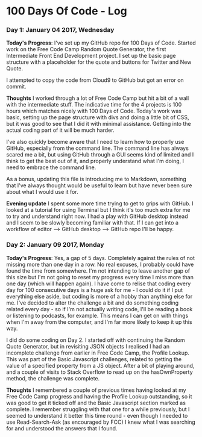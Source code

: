 # 100 Days Of Code - Log

### Day 1: January 04 2017, Wednesday

**Today's Progress**: I've set up my GitHub repo for 100 Days of Code. Started work on the Free Code Camp Random Quote Generator, the first Intermediate Front End Development project. I set up the basic page structure with a placeholder for the quote and buttons for Twitter and New Quote.

I attempted to copy the code from Cloud9 to GitHub but got an error on commit.

**Thoughts** I worked through a lot of Free Code Camp but hit a bit of a wall with the intermediate stuff. The indicative time for the 4 projects is 100 hours which matches nicely with 100 Days of Code. Today's work was basic, setting up the page structure with divs and doing a little bit of CSS, but it was good to see that I did it with minimal assistance. Getting into the actual coding part of it will be much harder.

I've also quickly become aware that I need to learn how to properly use GitHub, especially from the command line. The command line has always scared me a bit, but using GitHub through a GUI seems kind of limited and I think to get the best out of it, and properly understand what I'm doing, I need to embrace the command line.

As a bonus, updating this file is introducing me to Markdown, something that I've always thought would be useful to learn but have never been sure about what I would use it for.

**Evening update** I spent some more time trying to get to grips with GitHub. I looked at a tutorial for using Terminal but I think it's too much extra for me to try and understand right now. I had a play with GitHub desktop instead and I seem to be slowly becoming familiar with that. If I can get into a workflow of editor --> GitHub desktop --> GitHub repo I'll be happy.

### Day 2: January 09 2017, Monday

**Today's Progress**: Yes, a gap of 5 days. Completely against the rules of not missing more than one day in a row. No real excuses, I probably could have found the time from somewhere. I'm not intending to leave another gap of this size but I'm not going to reset my progress every time I miss more than one day (which will happen again). I have come to relise that coding every day for 100 consecutive days is a huge ask for me - I could do it if I put everything else aside, but coding is more of a hobby than anything else for me. I've decided to alter the challenge a bit and do something coding related every day - so if I'm not actually writing code, I'll be reading a book or listening to podcasts, for example. This means I can get on with things when I'm away from the computer, and I'm far more likely to keep it up this way.

I did do some coding on Day 2. I started off with continuing the Random Quote Generator, but in revisiting JSON objects I realised I had an incomplete challenge from earlier in Free Code Camp, the Profile Lookup. This was part of the Basic Javascript challenges, related to getting the value of a specified property from a JS object. After a bit of playing around, and a couple of visits to Stack Overflow to read up on the hasOwnProperty method, the challenge was complete.

**Thoughts** I remembered a couple of previous times having looked at my Free Code Camp progress and having the Profile Lookup outstanding, so it was good to get it ticked off and the Basic Javascript section marked as complete. I remember struggling with that one for a while previously, but I seemed to understand it better this time round - even though I needed to use Read-Search-Ask (as encouraged by FCC) I knew what I was searching for and understood the answers that I found.
